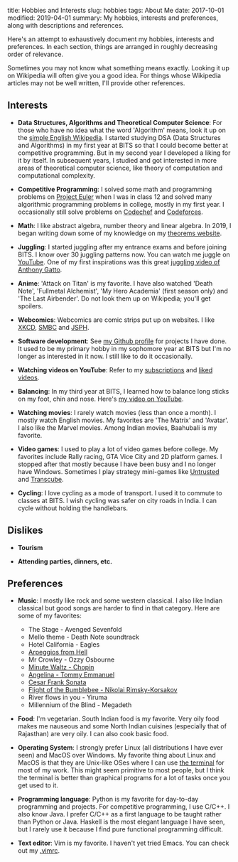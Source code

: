 title: Hobbies and Interests
slug: hobbies
tags: About Me
date: 2017-10-01
modified: 2019-04-01
summary: My hobbies, interests and preferences, along with descriptions and references.


Here's an attempt to exhaustively document my hobbies, interests and preferences.
In each section, things are arranged in roughly decreasing order of relevance.

Sometimes you may not know what something means exactly.
Looking it up on Wikipedia will often give you a good idea.
For things whose Wikipedia articles may not be well written,
I'll provide other references.

## Interests

* **Data Structures, Algorithms and Theoretical Computer Science**:
  For those who have no idea what the word 'Algorithm' means, look it up on the
  [simple English Wikipedia](https://simple.wikipedia.org/wiki/Algorithm).
  I started studying DSA (Data Structures and Algorithms) in my first year at BITS
  so that I could become better at competitive programming.
  But in my second year I developed a liking for it by itself.
  In subsequent years, I studied and got interested in more areas of theoretical computer science,
  like theory of computation and computational complexity.

* **Competitive Programming**:
  I solved some math and programming problems on [Project Euler](https://projecteuler.net) when I was in class 12
  and solved many algorithmic programming problems in college, mostly in my first year.
  I occasionally still solve problems on [Codechef](https://www.codechef.com/users/sharmaeklavya2)
  and [Codeforces](http://codeforces.com/profile/eku).

* **Math**: I like abstract algebra, number theory and linear algebra.
  In 2019, I began writing down some of my knowledge on my
  [theorems website](https://sharmaeklavya2.github.io/theoremdep).

* **Juggling**:
  I started juggling after my entrance exams and before joining BITS.
  I know over 30 juggling patterns now. You can watch me juggle on
  [YouTube](https://www.youtube.com/watch?v=xYrnQMHfDNE&list=PLACN_dyOcd_WSIzGV-4hVCQyQFmzKH1kb).
  One of my first inspirations was this great
  [juggling video of Anthony Gatto](https://www.youtube.com/watch?v=wP8tbLBls_M).

* **Anime**:
  'Attack on Titan' is my favorite. I have also watched 'Death Note', 'Fullmetal Alchemist',
  'My Hero Academia' (first season only) and 'The Last Airbender'.
  Do not look them up on Wikipedia; you'll get spoilers.

* **Webcomics**:
  Webcomics are comic strips put up on websites.
  I like [XKCD](https://xkcd.com), [SMBC](https://smbc-comics.com) and [JSPH](https://www.jspowerhour.com).

* **Software development**:
  See [my Github profile](https://github.com/sharmaeklavya2) for projects I have done.
  It used to be my primary hobby in my sophomore year at BITS but I'm no longer as interested in it now.
  I still like to do it occasionally.

* **Watching videos on YouTube**:
  Refer to my [subscriptions](https://www.youtube.com/channel/UCsI0Lrna_yR_X9H5m_ubM9A/channels)
  and [liked videos](https://www.youtube.com/playlist?list=LLsI0Lrna_yR_X9H5m_ubM9A).

* **Balancing**:
  In my third year at BITS, I learned how to balance long sticks on my foot, chin and nose.
  Here's [my video on YouTube](https://www.youtube.com/watch?v=sOju-b6JRxI).

* **Watching movies**:
  I rarely watch movies (less than once a month).
  I mostly watch English movies.
  My favorites are 'The Matrix' and 'Avatar'. I also like the Marvel movies.
  Among Indian movies, Baahubali is my favorite.

* **Video games**:
  I used to play a lot of video games before college.
  My favorites include Rally racing, GTA Vice City and 2D platform games.
  I stopped after that mostly because I have been busy and I no longer have Windows.
  Sometimes I play strategy mini-games like [Untrusted](https://alexnisnevich.github.io/untrusted/)
  and [Transcube](http://code.jerev.be/ggo13-transcube/).

* **Cycling**:
  I love cycling as a mode of transport. I used it to commute to classes at BITS.
  I wish cycling was safer on city roads in India. I can cycle without holding the handlebars.


## Dislikes

* **Tourism**

* **Attending parties, dinners, etc.**


## Preferences

* **Music**:
  I mostly like rock and some western classical.
  I also like Indian classical but good songs are harder to find in that category.
  Here are some of my favorites:

    * The Stage - Avenged Sevenfold
    * Mello theme - Death Note soundtrack
    * Hotel California - Eagles
    * [Arpeggios from Hell](https://www.youtube.com/watch?v=1B4pZBmI_gU)
    * Mr Crowley - Ozzy Osbourne
    * [Minute Waltz - Chopin](https://www.youtube.com/watch?v=I6y0eYcIJ5I)
    * [Angelina - Tommy Emmanuel](https://www.youtube.com/watch?v=XWS1IRF_IFA)
    * [Cesar Frank Sonata](https://www.youtube.com/watch?v=c5bzrB5QbSY)
    * [Flight of the Bumblebee - Nikolai Rimsky-Korsakov](https://www.youtube.com/watch?v=_sHURJwNjB8)
    * River flows in you - Yiruma
    * Millennium of the Blind - Megadeth

* **Food**:
  I'm vegetarian. South Indian food is my favorite.
  Very oily food makes me nauseous and some North Indian cuisines (especially that of Rajasthan) are very oily.
  I can also cook basic food.

* **Operating System**:
  I strongly prefer Linux (all distributions I have ever seen) and MacOS over Windows.
  My favorite thing about Linux and MacOS is that they are Unix-like OSes where
  I can use [the terminal](https://en.wikipedia.org/wiki/Terminal_emulator) for most of my work.
  This might seem primitive to most people, but I think the terminal is better than graphical programs
  for a lot of tasks once you get used to it.

* **Programming language**:
  Python is my favorite for day-to-day programming and projects.
  For competitive programming, I use C/C++. I also know Java.
  I prefer C/C++ as a first language to be taught rather than Python or Java.
  Haskell is the most elegant language I have seen,
  but I rarely use it because I find pure functional programming difficult.

* **Text editor**: Vim is my favorite. I haven't yet tried Emacs.
  You can check out my [.vimrc](https://github.com/sharmaeklavya2/dotfiles/blob/master/dotfiles/.vimrc).
